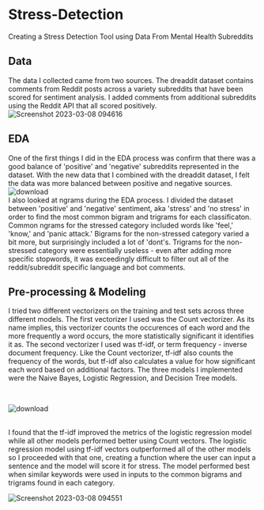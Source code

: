 # Stress-Detection

Creating a Stress Detection Tool using Data From Mental Health Subreddits

## Data
The data I collected came from two sources.  The dreaddit dataset contains comments from Reddit posts across a variety subreddits that have been scored for sentiment analysis.  I added comments from additional subreddits using the Reddit API that all scored positively.
 <br>
![Screenshot 2023-03-08 094616](https://user-images.githubusercontent.com/109488204/223744302-22f453aa-c9c1-43aa-845d-8656c143fbd4.png)
 <br>

## EDA
One of the first things I did in the EDA process was confirm that there was a good balance of 'positive' and 'negative' subreddits represented in the dataset.  With the new data that I combined with the dreaddit dataset, I felt the data was more balanced between positive and negative sources.  <br>
![download](https://user-images.githubusercontent.com/109488204/223739442-698ba7e9-b8f4-436e-b20f-e445f1ed4697.png)
 <br>
I also looked at ngrams during the EDA process.  I divided the dataset between 'positive' and 'negative' sentiment, aka 'stress' and 'no stress' in order to find the most common bigram and trigrams for each classificaton.  Common ngrams for the stressed category included words like 'feel,' 'know,' and 'panic attack.'  Bigrams for the non-stressed category varied a bit more, but surprisingly included a lot of 'dont's.  Trigrams for the non-stressed category were essentially useless - even after adding more specific stopwords, it was exceedingly difficult to filter out all of the reddit/subreddit specific language and bot comments.

## Pre-processing & Modeling
I tried two different vectorizers on the training and test sets across three different models. The first vectorizer I used was the Count vectorizer. As its name implies, this vectorizer counts the occurences of each word and the more frequently a word occurs, the more statistically significant it identifies it as. The second vectorizer I used was tf-idf, or term frequency - inverse document frequency. Like the Count vectorizer, tf-idf also counts the frequency of the words, but tf-idf also calculates a value for how significant each word based on additional factors. The three models I implemented were the Naive Bayes, Logistic Regression, and Decision Tree models.  

 <br>
 
![download](https://user-images.githubusercontent.com/109488204/223743810-bc40aacf-2c8b-45db-b6e3-17bd37d74e10.png)

 <br>
I found that the tf-idf improved the metrics of the logistic regression model while all other models performed better using Count vectors.  The logistic regression model using tf-idf vectors outperformed all of the other models so I proceeded with that one, creating a function where the user can input a sentence and the model will score it for stress.  The model performed best when similar keywords were used in inputs to the common bigrams and trigrams found in each category.
 <br>
 
![Screenshot 2023-03-08 094551](https://user-images.githubusercontent.com/109488204/223744397-b7af0ef0-0e9a-4ef5-b365-1c91fc39b71c.png)

